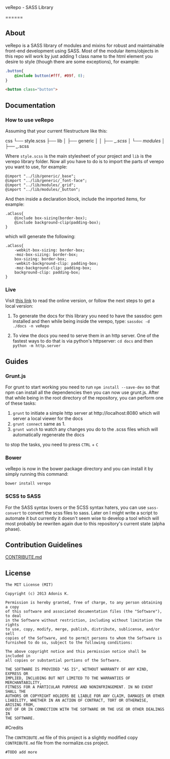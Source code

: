 veRepo - SASS Library

======

## About

veRepo is a SASS library of modules and mixins for robust and maintainable front-end development using SASS. Most of the modular items/objects in this repo will work by just adding 1 class name to the html element you desire to style (though there are some exceptions), for example:

```scss
.button{
	@include button(#fff, #09f, 0);
}
```

```html
<button class="button">
```

## Documentation

### How to use veRepo

Assuming that your current filestructure like this:

css
└── style.scss
├── lib
│   ├── generic
│   │   ├── _*.scss
│   └── modules
│       ├── _*.scss

Where `style.scss` is the main stylesheet of your project and `lib` is the verepo library folder. Now all you have to do is to import the parts of verepo you want to use, for example:

	@import "../lib/generic/_base";
	@import "../lib/generic/_font-face";
	@import "../lib/modules/_grid";
	@import "../lib/modules/_button";

And then inside a declaration block, include the imported items, for example:

	.aClass{
		@include box-sizing(border-box);
		@include background-clip(padding-box);
	}

which will generate the following:

	.aClass{
		-webkit-box-sizing: border-box;
		-moz-box-sizing: border-box;
		box-sizing: border-box;
		-webkit-background-clip: padding-box;
		-moz-background-clip: padding-box;
		background-clip: padding-box;
	}

### Live

Visit [this link](http://varemenos.github.io/verepo/docs/) to read the online version, or follow the next steps to get a local version:

1. To generate the docs for this library you need to have the sassdoc gem installed and then while being inside the verepo, type: `sassdoc -d ./docs -n veRepo`

2. To view the docs you need to serve them in an http server. One of the fastest ways to do that is via python's httpserver: `cd docs` and then `python -m http.server`

## Guides

### Grunt.js

For grunt to start working you need to run `npm install --save-dev` so that npm can install all the dependencies then you can now use grunt.js. After that while being in the root directory of the repository, you can perform one of these tasks:

1. `grunt` to initiate a simple http server at http://localhost:8080 which will server a local viewer for the docs
2. `grunt connect` same as 1.
3. `grunt watch` to watch any changes you do to the .scss files which will automatically regenerate the docs

to stop the tasks, you need to press `CTRL` + `C`

### Bower

veRepo is now in the bower package directory and you can install it by simply running this command:

	bower install verepo

### SCSS to SASS

For the SASS syntax lovers or the SCSS syntax haters, you can use `sass-convert` to convert the scss files to sass. Later on I might write a script to automate it but currently it doesn't seem wise to develop a tool which will most probably be rewriten again due to this repository's current state (alpha phase).

## Contribution Guidelines

[CONTRIBUTE.md](CONTRIBUTE.md)

## License

	The MIT License (MIT)

	Copyright (c) 2013 Adonis K.

	Permission is hereby granted, free of charge, to any person obtaining a copy
	of this software and associated documentation files (the "Software"), to deal
	in the Software without restriction, including without limitation the rights
	to use, copy, modify, merge, publish, distribute, sublicense, and/or sell
	copies of the Software, and to permit persons to whom the Software is
	furnished to do so, subject to the following conditions:

	The above copyright notice and this permission notice shall be included in
	all copies or substantial portions of the Software.

	THE SOFTWARE IS PROVIDED "AS IS", WITHOUT WARRANTY OF ANY KIND, EXPRESS OR
	IMPLIED, INCLUDING BUT NOT LIMITED TO THE WARRANTIES OF MERCHANTABILITY,
	FITNESS FOR A PARTICULAR PURPOSE AND NONINFRINGEMENT. IN NO EVENT SHALL THE
	AUTHORS OR COPYRIGHT HOLDERS BE LIABLE FOR ANY CLAIM, DAMAGES OR OTHER
	LIABILITY, WHETHER IN AN ACTION OF CONTRACT, TORT OR OTHERWISE, ARISING FROM,
	OUT OF OR IN CONNECTION WITH THE SOFTWARE OR THE USE OR OTHER DEALINGS IN
	THE SOFTWARE.

#Credits

The `CONTRIBUTE.md` file of this project is a slightly modified copy `CONTRIBUTE.md` file from the normalize.css project.

	#TODO add more

